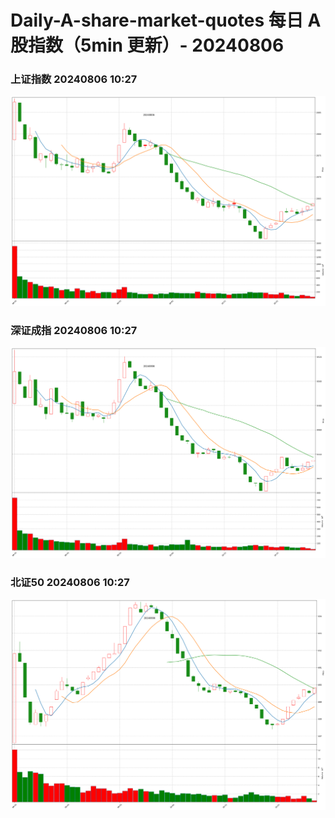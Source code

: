 
# Daily-A-share-market-quotes 每日 A 股指数（5min 更新）- 20240806

### 上证指数 20240806 10:27
![](./fig/2024/8/20240806-sh000001.png)

### 深证成指 20240806 10:27
![](./fig/2024/8/20240806-sz399001.png)

### 北证50 20240806 10:27
![](./fig/2024/8/20240806-bj899050.png)
